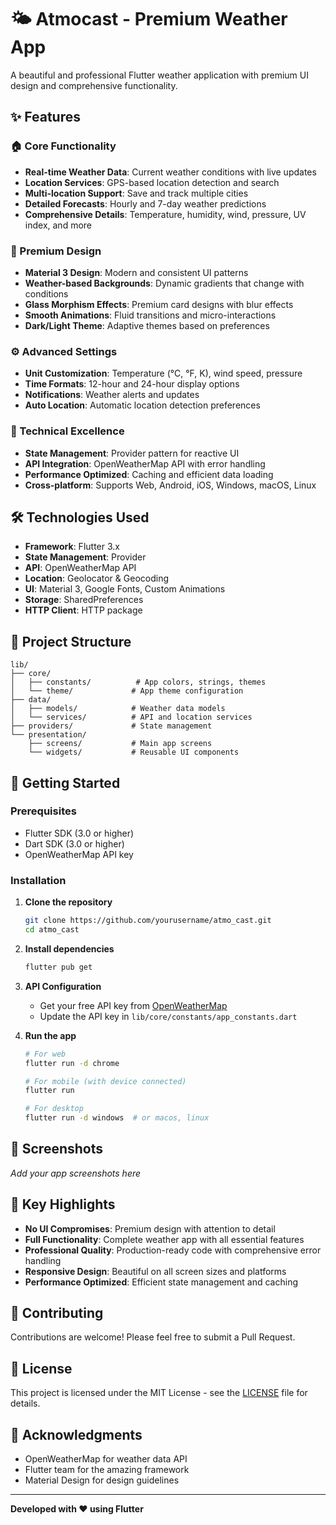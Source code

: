 # 🌤️ Atmocast - Premium Weather App

A beautiful and professional Flutter weather application with premium UI design and comprehensive functionality.

## ✨ Features

### 🏠 Core Functionality
- **Real-time Weather Data**: Current weather conditions with live updates
- **Location Services**: GPS-based location detection and search
- **Multi-location Support**: Save and track multiple cities
- **Detailed Forecasts**: Hourly and 7-day weather predictions
- **Comprehensive Details**: Temperature, humidity, wind, pressure, UV index, and more

### 🎨 Premium Design
- **Material 3 Design**: Modern and consistent UI patterns
- **Weather-based Backgrounds**: Dynamic gradients that change with conditions
- **Glass Morphism Effects**: Premium card designs with blur effects
- **Smooth Animations**: Fluid transitions and micro-interactions
- **Dark/Light Theme**: Adaptive themes based on preferences

### ⚙️ Advanced Settings
- **Unit Customization**: Temperature (°C, °F, K), wind speed, pressure
- **Time Formats**: 12-hour and 24-hour display options
- **Notifications**: Weather alerts and updates
- **Auto Location**: Automatic location detection preferences

### 🚀 Technical Excellence
- **State Management**: Provider pattern for reactive UI
- **API Integration**: OpenWeatherMap API with error handling
- **Performance Optimized**: Caching and efficient data loading
- **Cross-platform**: Supports Web, Android, iOS, Windows, macOS, Linux

## 🛠️ Technologies Used

- **Framework**: Flutter 3.x
- **State Management**: Provider
- **API**: OpenWeatherMap API
- **Location**: Geolocator & Geocoding
- **UI**: Material 3, Google Fonts, Custom Animations
- **Storage**: SharedPreferences
- **HTTP Client**: HTTP package

## 🎯 Project Structure

```
lib/
├── core/
│   ├── constants/          # App colors, strings, themes
│   └── theme/             # App theme configuration
├── data/
│   ├── models/            # Weather data models
│   └── services/          # API and location services
├── providers/             # State management
└── presentation/
    ├── screens/           # Main app screens
    └── widgets/           # Reusable UI components
```

## 🚀 Getting Started

### Prerequisites
- Flutter SDK (3.0 or higher)
- Dart SDK (3.0 or higher)
- OpenWeatherMap API key

### Installation

1. **Clone the repository**
   ```bash
   git clone https://github.com/yourusername/atmo_cast.git
   cd atmo_cast
   ```

2. **Install dependencies**
   ```bash
   flutter pub get
   ```

3. **API Configuration**
   - Get your free API key from [OpenWeatherMap](https://openweathermap.org/api)
   - Update the API key in `lib/core/constants/app_constants.dart`

4. **Run the app**
   ```bash
   # For web
   flutter run -d chrome
   
   # For mobile (with device connected)
   flutter run
   
   # For desktop
   flutter run -d windows  # or macos, linux
   ```

## 📱 Screenshots

*Add your app screenshots here*

## 🌟 Key Highlights

- **No UI Compromises**: Premium design with attention to detail
- **Full Functionality**: Complete weather app with all essential features
- **Professional Quality**: Production-ready code with comprehensive error handling
- **Responsive Design**: Beautiful on all screen sizes and platforms
- **Performance Optimized**: Efficient state management and caching

## 🤝 Contributing

Contributions are welcome! Please feel free to submit a Pull Request.

## 📄 License

This project is licensed under the MIT License - see the [LICENSE](LICENSE) file for details.

## 🙏 Acknowledgments

- OpenWeatherMap for weather data API
- Flutter team for the amazing framework
- Material Design for design guidelines

---

**Developed with ❤️ using Flutter**
